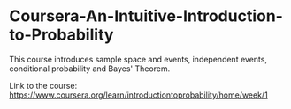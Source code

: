 # Coursera-An-Intuitive-Introduction-to-Probability
This course introduces sample space and events, independent events, conditional probability and Bayes' Theorem.

Link to the course: https://www.coursera.org/learn/introductiontoprobability/home/week/1
